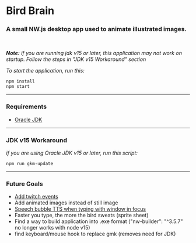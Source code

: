 # Bird Brain


### A small NW.js desktop app used to animate illustrated images.

<br>

***Note:** if you are running jdk v15 or later, this application may not work on startup. Follow the steps in "JDK v15 Workaround" section*

*To start the application, run this:*

```
npm install
npm start
```

---

### Requirements

- [Oracle JDK](https://www.oracle.com/java/technologies/javase-jdk15-downloads.html)

---

### JDK v15 Workaround

*if you are using Oracle JDK v15 or later, run this script:*
```
npm run gkm-update
```

---

### Future Goals

* [Add twitch events](https://dev.twitch.tv/docs/eventsub)
* Add animated images instead of still image
* [Speech bubble TTS when typing with window in focus](https://www.npmjs.com/package/google-tts-api)
* Faster you type, the more the bird sweats (sprite sheet)
* Find a way to build application into .exe format ("nw-builder": "^3.5.7" no longer works with node v15)
* find keyboard/mouse hook to replace gmk (removes need for JDK)
